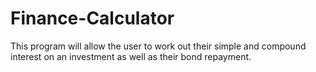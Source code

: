 # Finance-Calculator
This program will allow the user to work out their simple and compound interest on an investment as well as their bond repayment.
